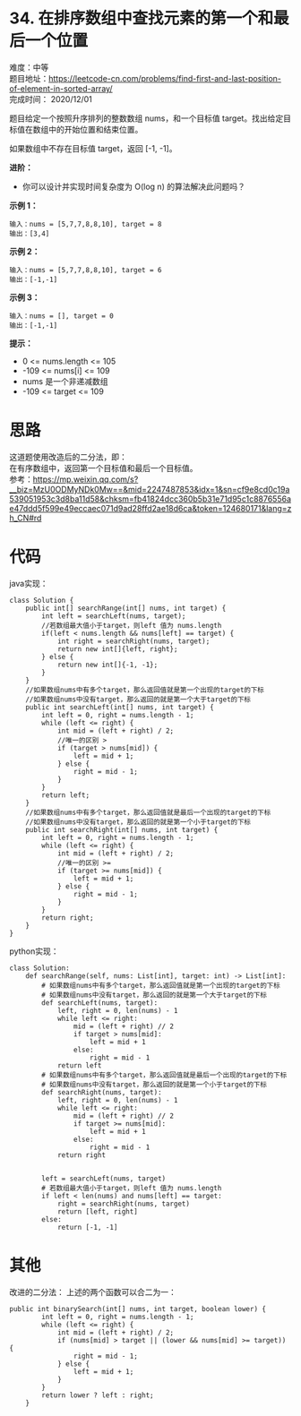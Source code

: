 # 34. 在排序数组中查找元素的第一个和最后一个位置
难度：中等   
题目地址：https://leetcode-cn.com/problems/find-first-and-last-position-of-element-in-sorted-array/    
完成时间：  2020/12/01    

题目给定一个按照升序排列的整数数组 nums，和一个目标值 target。找出给定目标值在数组中的开始位置和结束位置。

如果数组中不存在目标值 target，返回 [-1, -1]。

**进阶：**

+ 你可以设计并实现时间复杂度为 O(log n) 的算法解决此问题吗？   

**示例 1：**
```
输入：nums = [5,7,7,8,8,10], target = 8
输出：[3,4]
```
**示例 2：**
```
输入：nums = [5,7,7,8,8,10], target = 6
输出：[-1,-1]
```
**示例 3：**
```
输入：nums = [], target = 0
输出：[-1,-1]
```
**提示：**

+ 0 <= nums.length <= 105
+ -109 <= nums[i] <= 109
+ nums 是一个非递减数组
+ -109 <= target <= 109

# 思路
这道题使用改造后的二分法，即：   
在有序数组中，返回第一个目标值和最后一个目标值。   
参考：https://mp.weixin.qq.com/s?__biz=MzU0ODMyNDk0Mw==&mid=2247487853&idx=1&sn=cf9e8cd0c19a539051953c3d8ba11d58&chksm=fb41824dcc360b5b31e71d95c1c8876556ae47ddd5f599e49eccaec071d9ad28ffd2ae18d6ca&token=124680171&lang=zh_CN#rd
# 代码
java实现：
```
class Solution {
    public int[] searchRange(int[] nums, int target) {
        int left = searchLeft(nums, target);
        //若数组最大值小于target，则left 值为 nums.length
        if(left < nums.length && nums[left] == target) {
            int right = searchRight(nums, target);
            return new int[]{left, right};
        } else {
            return new int[]{-1, -1};
        }
    }
    //如果数组nums中有多个target，那么返回值就是第一个出现的target的下标    
    //如果数组nums中没有target，那么返回的就是第一个大于target的下标
    public int searchLeft(int[] nums, int target) {
        int left = 0, right = nums.length - 1;
        while (left <= right) {
            int mid = (left + right) / 2;
            //唯一的区别 >
            if (target > nums[mid]) {
                left = mid + 1;
            } else {
                right = mid - 1;
            }
        }
        return left;
    }
    //如果数组nums中有多个target，那么返回值就是最后一个出现的target的下标    
    //如果数组nums中没有target，那么返回的就是第一个小于target的下标
    public int searchRight(int[] nums, int target) {
        int left = 0, right = nums.length - 1;
        while (left <= right) {
            int mid = (left + right) / 2;
            //唯一的区别 >=
            if (target >= nums[mid]) {
                left = mid + 1;
            } else {
                right = mid - 1;
            }
        }
        return right;
    }
}
```
python实现：
```
class Solution:
    def searchRange(self, nums: List[int], target: int) -> List[int]:
        # 如果数组nums中有多个target，那么返回值就是第一个出现的target的下标    
        # 如果数组nums中没有target，那么返回的就是第一个大于target的下标
        def searchLeft(nums, target):
            left, right = 0, len(nums) - 1
            while left <= right:
                mid = (left + right) // 2
                if target > nums[mid]:
                    left = mid + 1
                else:
                    right = mid - 1
            return left
        # 如果数组nums中有多个target，那么返回值就是最后一个出现的target的下标    
        # 如果数组nums中没有target，那么返回的就是第一个小于target的下标    
        def searchRight(nums, target):
            left, right = 0, len(nums) - 1
            while left <= right:
                mid = (left + right) // 2
                if target >= nums[mid]:
                    left = mid + 1
                else:
                    right = mid - 1
            return right

        
        left = searchLeft(nums, target)
        # 若数组最大值小于target，则left 值为 nums.length
        if left < len(nums) and nums[left] == target:
            right = searchRight(nums, target)
            return [left, right]
        else:
            return [-1, -1]
```
# 其他
改进的二分法：
上述的两个函数可以合二为一：
```
public int binarySearch(int[] nums, int target, boolean lower) {
        int left = 0, right = nums.length - 1;
        while (left <= right) {
            int mid = (left + right) / 2;
            if (nums[mid] > target || (lower && nums[mid] >= target)) {
                right = mid - 1;
            } else {
                left = mid + 1;
            }
        }
        return lower ? left : right;
    }
```